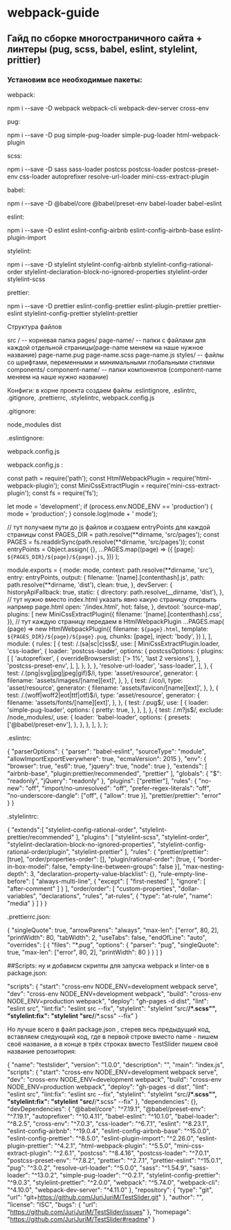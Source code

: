 # webpack-guide

## Гайд по сборке многостраничного сайта + линтеры (pug, scss, babel, eslint, stylelint, prittier)

### Установим все необходимые пакеты:

webpack:

npm i --save -D webpack webpack-cli webpack-dev-server cross-env

pug:

npm i --save -D pug simple-pug-loader simple-pug-loader html-webpack-plugin

scss:

npm i --save -D sass sass-loader postcss postcss-loader postcss-preset-env css-loader autoprefixer resolve-url-loader mini-css-extract-plugin

babel:

npm i --save -D @babel/core @babel/preset-env babel-loader babel-eslint

eslint:

npm i --save -D eslint eslint-config-airbnb eslint-config-airbnb-base eslint-plugin-import

stylelint:

npm i --save -D stylelint stylelint-config-airbnb stylelint-config-rational-order stylelint-declaration-block-no-ignored-properties stylelint-order stylelint-scss

prettier:

npm i --save -D prettier eslint-config-prettier eslint-plugin-prettier prettier-eslint stylelint-config-prettier stylelint-prettier

Структура файлов

src / -- корневая папка
pages/
page-name/ -- папки с файлами для каждой отдельной страницы(page-name меняем на наше нужное название)
page-name.pug
page-name.scss
page-name.js
styles/
-- файлы со шрифтами, переменными и минимальными глобальными стилями
components/
component-name/ -- папки компонентов (component-name меняем на наше нужно название)

Конфиги:
в корне проекта создаем файлы .eslintignore, .eslintrc, .gitignore, .prettierrc, .stylelintrc, webpack.config.js

.gitignore:

node_modules
dist

.eslintignore:

webpack.config.js

webpack.config.js :

const path = require('path');
const HtmlWebpackPlugin = require('html-webpack-plugin');
const MiniCssExtractPlugin = require('mini-css-extract-plugin');
const fs = require('fs');

let mode = 'development';
if (process.env.NODE_ENV == 'production') {
mode = 'production';
}
console.log(mode + ' mode');

// тут получаем пути до js файлов и создаем entryPoints для каждой страницы
const PAGES_DIR = path.resolve(**dirname, 'src/pages');
const PAGES = fs.readdirSync(path.resolve(**dirname, 'src/pages'));
const entryPoints = Object.assign(
{},
...PAGES.map((page) => ({
[page]: `${PAGES_DIR}/${page}/${page}.js`,
}))
);

module.exports = {
mode: mode,
context: path.resolve(**dirname, 'src'),
entry: entryPoints,
output: {
filename: '[name].[contenthash].js',
path: path.resolve(**dirname, 'dist'),
clean: true,
},
devServer: {
historyApiFallback: true,
static: {
directory: path.resolve(\_\_dirname, 'dist'),
},
// тут нужно вместо index.html указать явно какую страницу открвыть напрмер page.html
open: '/index.html',
hot: false,
},
devtool: 'source-map',
plugins: [
new MiniCssExtractPlugin({
filename: '[name].[contenthash].css',
}),
// тут каждую страницу передаем в HtmlWebpackPlugin
...PAGES.map(
(page) =>
new HtmlWebpackPlugin({
filename: `${page}.html`,
template: `${PAGES_DIR}/${page}/${page}.pug`,
chunks: [page],
inject: 'body',
})
),
],
module: {
rules: [
{
test: /\.(sa|sc|c)ss$/,
      use: [
        MiniCssExtractPlugin.loader,
        'css-loader',
        {
          loader: 'postcss-loader',
          options: {
            postcssOptions: {
              plugins: [
                [
                  'autoprefixer',
                  {
                    overrideBrowserslist: ['> 1%', 'last 2 versions'],
                  },
                  'postcss-preset-env',
                ],
              ],
            },
          },
        },
        'resolve-url-loader',
        'sass-loader',
      ],
    },
    {
      test: /\.(png|svg|jpg|jpeg|gif)$/i,
type: 'asset/resource',
generator: {
filename: 'assets/images/[name][ext]',
},
},
{
test: /\.ico/i,
type: 'asset/resource',
generator: {
filename: 'assets/favicon/[name][ext]',
},
},
{
test: /\.(woff|woff2|eot|ttf|otf)$/i,
      type: 'asset/resource',
      generator: {
        filename: 'assets/fonts/[name][ext]',
      },
    },
    {
      test: /\.pug$/,
use: [
{
loader: 'simple-pug-loader',
options: {
pretty: true,
},
},
],
},
{
test: /\.m?js$/,
exclude: /node_modules/,
use: {
loader: 'babel-loader',
options: {
presets: ['@babel/preset-env'],
},
},
},
],
},
};

.eslintrc:

{
"parserOptions": {
"parser": "babel-eslint",
"sourceType": "module",
"allowImportExportEverywhere": true,
"ecmaVersion": 2015
},
"env": {
"browser": true,
"es6": true,
"jquery": true,
"node": true
},
"extends": [
"airbnb-base",
"plugin:prettier/recommended",
"prettier"
],
"globals": {
"$": "readonly",
"jQuery": "readonly"
},
"plugins": ["prettier"],
"rules": {
"no-new": "off",
"import/no-unresolved": "off",
"prefer-regex-literals": "off",
"no-underscore-dangle": ["off", { "allow": true }],
"prettier/prettier": "error"
}
}

.stylelintrc:

{
"extends":[
"stylelint-config-rational-order",
"stylelint-prettier/recommended"
],
"plugins": [
"stylelint-scss",
"stylelint-order",
"stylelint-declaration-block-no-ignored-properties",
"stylelint-config-rational-order/plugin",
"stylelint-prettier"
],
"rules": {
"prettier/prettier": [true],
"order/properties-order": [],
"plugin/rational-order": [true, {
"border-in-box-model": false,
"empty-line-between-groups": false
}],
"max-nesting-depth": 3,
"declaration-property-value-blacklist": {},
"rule-empty-line-before": [
"always-multi-line",
{
"except": [
"first-nested"
],
"ignore": [
"after-comment"
]
}
],
"order/order": [
"custom-properties",
"dollar-variables",
"declarations",
"rules",
"at-rules",
{
"type": "at-rule",
"name": "media"
}
]
}
}

.prettierrc.json:

{
"singleQuote": true,
"arrowParens": "always",
"max-len": ["error", 80, 2],
"printWidth": 80,
"tabWidth": 2,
"useTabs": false,
"endOfLine": "auto",
"overrides": [
{
"files": "\*.pug",
"options": {
"parser": "pug",
"singleQuote": true,
"max-len": ["error", 80, 2],
"printWidth": 80
}
}
]
}

##Scripts: ну и добависм скрипты для запуска webpack и linter-ов в package.json:

"scripts": {
"start": "cross-env NODE_ENV=development webpack serve",
"dev": "cross-env NODE_ENV=development webpack",
"build": "cross-env NODE_ENV=production webpack",
"deploy": "gh-pages -d dist",
"lint": "eslint src",
"lint:fix": "eslint src --fix",
"stylelint": "stylelint \"src/**/\*.scss\"",
"stylelint:fix": "stylelint \"src/**/\*.scss\" --fix"
}

Но лучше всего в файл package.json , стерев весь предыдущий код, вставляем следующий код, где в первой строке вместо name - пишем своё название, а в конце в трёх строках вместо TestSlider пишем своё название репозитория:

{
"name": "testslider",
"version": "1.0.0",
"description": "",
"main": "index.js",
"scripts": {
"start": "cross-env NODE_ENV=development webpack serve",
"dev": "cross-env NODE_ENV=development webpack",
"build": "cross-env NODE_ENV=production webpack",
"deploy": "gh-pages -d dist",
"lint": "eslint src",
"lint:fix": "eslint src --fix",
"stylelint": "stylelint \"src/**/\*.scss\"",
"stylelint:fix": "stylelint \"src/**/\*.scss\" --fix"
},
"dependencies": {},
"devDependencies": {
"@babel/core": "^7.19.1",
"@babel/preset-env": "^7.19.1",
"autoprefixer": "^10.4.11",
"babel-eslint": "^10.1.0",
"babel-loader": "^8.2.5",
"cross-env": "^7.0.3",
"css-loader": "^6.7.1",
"eslint": "^8.23.1",
"eslint-config-airbnb": "^19.0.4",
"eslint-config-airbnb-base": "^15.0.0",
"eslint-config-prettier": "^8.5.0",
"eslint-plugin-import": "^2.26.0",
"eslint-plugin-prettier": "^4.2.1",
"html-webpack-plugin": "^5.5.0",
"mini-css-extract-plugin": "^2.6.1",
"postcss": "^8.4.16",
"postcss-loader": "^7.0.1",
"postcss-preset-env": "^7.8.2",
"prettier": "^2.7.1",
"prettier-eslint": "^15.0.1",
"pug": "^3.0.2",
"resolve-url-loader": "^5.0.0",
"sass": "^1.54.9",
"sass-loader": "^13.0.2",
"simple-pug-loader": "^0.2.1",
"stylelint-config-prettier": "^9.0.3",
"stylelint-prettier": "^2.0.0",
"webpack": "^5.74.0",
"webpack-cli": "^4.10.0",
"webpack-dev-server": "^4.11.0"
},
"repository": {
"type": "git",
"url": "git+https://github.com/JuriJuriM/TestSlider.git"
},
"author": "",
"license": "ISC",
"bugs": {
"url": "https://github.com/JuriJuriM/TestSlider/issues"
},
"homepage": "https://github.com/JuriJuriM/TestSlider#readme"
}
